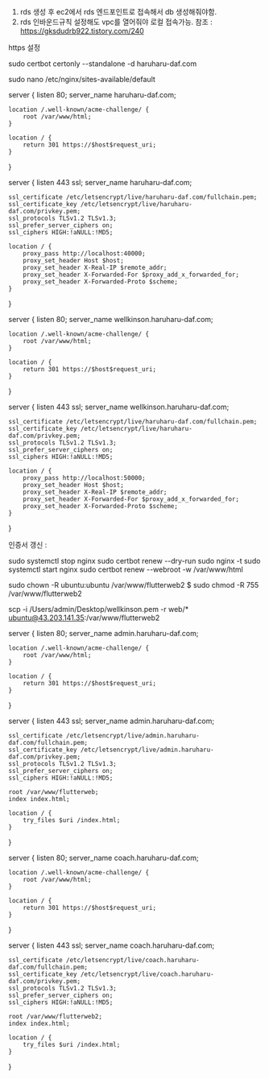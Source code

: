 
1. rds 생성 후 ec2에서 rds 엔드포인트로 접속해서 db 생성해줘야함.
2. rds 인바운드규칙 설정해도 vpc를 열어줘야 로컬 접속가능. 참조 : https://gksdudrb922.tistory.com/240

https 설정

sudo certbot certonly --standalone -d haruharu-daf.com 

sudo nano /etc/nginx/sites-available/default

server {
    listen 80;
    server_name haruharu-daf.com;

    location /.well-known/acme-challenge/ {
        root /var/www/html;
    }

    location / {
        return 301 https://$host$request_uri;
    }
}

server {
    listen 443 ssl;
    server_name haruharu-daf.com;

    ssl_certificate /etc/letsencrypt/live/haruharu-daf.com/fullchain.pem;
    ssl_certificate_key /etc/letsencrypt/live/haruharu-daf.com/privkey.pem;
    ssl_protocols TLSv1.2 TLSv1.3;
    ssl_prefer_server_ciphers on;
    ssl_ciphers HIGH:!aNULL:!MD5;

    location / {
        proxy_pass http://localhost:40000;
        proxy_set_header Host $host;
        proxy_set_header X-Real-IP $remote_addr;
        proxy_set_header X-Forwarded-For $proxy_add_x_forwarded_for;
        proxy_set_header X-Forwarded-Proto $scheme;
    }
}

server {
    listen 80;
    server_name wellkinson.haruharu-daf.com;

    location /.well-known/acme-challenge/ {
        root /var/www/html;
    }

    location / {
        return 301 https://$host$request_uri;
    }
}

server {
    listen 443 ssl;
    server_name wellkinson.haruharu-daf.com;

    ssl_certificate /etc/letsencrypt/live/haruharu-daf.com/fullchain.pem;
    ssl_certificate_key /etc/letsencrypt/live/haruharu-daf.com/privkey.pem;
    ssl_protocols TLSv1.2 TLSv1.3;
    ssl_prefer_server_ciphers on;
    ssl_ciphers HIGH:!aNULL:!MD5;

    location / {
        proxy_pass http://localhost:50000;
        proxy_set_header Host $host;
        proxy_set_header X-Real-IP $remote_addr;
        proxy_set_header X-Forwarded-For $proxy_add_x_forwarded_for;
        proxy_set_header X-Forwarded-Proto $scheme;
    }
}

인증서 갱신 : 

sudo systemctl stop nginx
sudo certbot renew --dry-run
sudo nginx -t
sudo systemctl start nginx
sudo certbot renew --webroot -w /var/www/html

 sudo chown -R ubuntu:ubuntu /var/www/flutterweb2
 $ sudo chmod -R 755 /var/www/flutterweb2

 scp -i /Users/admin/Desktop/wellkinson.pem -r web/* ubuntu@43.203.141.35:/var/www/flutterweb2

server {
    listen 80;
    server_name admin.haruharu-daf.com;

    location /.well-known/acme-challenge/ {
        root /var/www/html;
    }

    location / {
        return 301 https://$host$request_uri;
    }
}

server {
    listen 443 ssl;
    server_name admin.haruharu-daf.com;

    ssl_certificate /etc/letsencrypt/live/admin.haruharu-daf.com/fullchain.pem;
    ssl_certificate_key /etc/letsencrypt/live/admin.haruharu-daf.com/privkey.pem;
    ssl_protocols TLSv1.2 TLSv1.3;
    ssl_prefer_server_ciphers on;
    ssl_ciphers HIGH:!aNULL:!MD5;

    root /var/www/flutterweb;
    index index.html;

    location / {
        try_files $uri /index.html;
    }
}


server {
    listen 80;
    server_name coach.haruharu-daf.com;

    location /.well-known/acme-challenge/ {
        root /var/www/html;
    }

    location / {
        return 301 https://$host$request_uri;
    }
}

server {
    listen 443 ssl;
    server_name coach.haruharu-daf.com;

    ssl_certificate /etc/letsencrypt/live/coach.haruharu-daf.com/fullchain.pem;
    ssl_certificate_key /etc/letsencrypt/live/coach.haruharu-daf.com/privkey.pem;
    ssl_protocols TLSv1.2 TLSv1.3;
    ssl_prefer_server_ciphers on;
    ssl_ciphers HIGH:!aNULL:!MD5;

    root /var/www/flutterweb2;
    index index.html;

    location / {
        try_files $uri /index.html;
    }
}